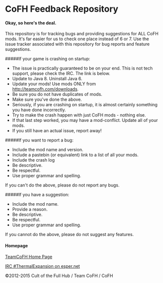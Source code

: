 CoFH Feedback Repository
====================================
#### Okay, so here's the deal.

This repository is for tracking bugs and providing suggestions for ALL CoFH mods. It's far easier for us to check one place instead of 6 or 7. Use the issue tracker associated with this repository for bug reports and feature suggestions.

#####If your game is crashing on startup:
- The issue is practically guaranteed to be on your end. This is not tech support, please check the IRC. The link is below.
- Update to Java 8. Uninstall Java 6.
- Update your mods! Use mods ONLY from http://teamcofh.com/downloads.
- Be sure you do not have duplicates of mods.
- Make sure you've done the above.
- Seriously, if you are crashing on startup, it is almost certainly something you have done incorrectly.
- Try to make the crash happen with just CoFH mods - nothing else.
- If that last step worked, you may have a mod-conflict. Update all of your mods.
- If you still have an actual issue, report away!

#####If you want to report a bug:
- Include the mod name and version.
- Include a pastebin (or equivalent) link to a list of all your mods.
- Include the crash log
- Be descriptive.
- Be respectful.
- Use proper grammar and spelling.

If you can't do the above, please do not report any bugs.

#####If you have a suggestion:
- Include the mod name.
- Provide a reason.
- Be descriptive.
- Be respectful.
- Use proper grammar and spelling.

If you cannot do the above, please do not suggest any features.

#### Homepage

[TeamCoFH Home Page](http://teamcofh.com/)

[IRC #ThermalExpansion on esper.net](http://webchat.esper.net/?nick=ThermalWiki....&channels=ThermalExpansion)

©2012-2015 Cult of the Full Hub / Team CoFH / CoFH

